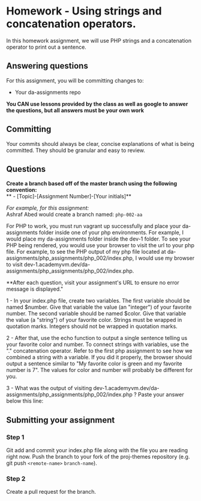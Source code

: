 # Homework - Using strings and concatenation operators.
In this homework assignment, we will use PHP strings and a concatenation operator to print out a sentence.

## Answering questions
For this assignment, you will be committing changes to:  
- Your da-assignments repo

**You CAN use lessons provided by the class as well as google to answer the questions, but all answers must be your own work**  

## Committing
Your commits should always be clear, concise explanations of what is being committed. They should be granular and easy to review.  

## Questions
**Create a branch based off of the master branch using the following convention:**  
** - [Topic]-[Assignment Number]-[Your initials]**  

*For example, for this assignment:*  
Ashraf Abed would create a branch named: ```php-002-aa```  

For PHP to work, you must run vagrant up successfully and place your da-assignments folder inside one of your php environments. For example, I would place my da-assignments folder inside the dev-1 folder. To see your PHP being rendered, you would use your browser to visit the url to your php file. For example, to see the PHP output of my php file located at da-assignments/php_assignments/php_002/index.php, I would use my browser to visit dev-1.academyvm.dev/da-assignments/php_assignments/php_002/index.php.

**After each question, visit your assignment's URL to ensure no error message is displayed."

1 - In your index.php file, create two variables. The first variable should be named $number. Give that variable the value (an "integer") of your favorite number. The second variable should be named $color. Give that variable the value (a "string") of your favorite color. Strings must be wrapped in quotation marks. Integers should not be wrapped in quotation marks.

2 - After that, use the echo function to output a single sentence telling us your favorite color and number. To connect strings with variables, use the "." concatenation operator. Refer to the first php assignment to see how we combined a string with a variable. If you did it properly, the browser should output a sentence similar to "My favorite color is green and my favorite number is 7". The values for color and number will probably be different for you.

3 - What was the output of visiting dev-1.academyvm.dev/da-assignments/php_assignments/php_002/index.php ? Paste your answer below this line:

## Submitting your assignment
### Step 1
Git add and commit your index.php file along with the file you are reading right now. Push the branch to your fork of the proj-themes repository (e.g. git push `<remote-name>` `branch-name`).

### Step 2
Create a pull request for the branch.
